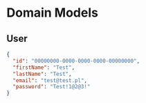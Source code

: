 # Domain Models

## User

```json
{
  "id": "00000000-0000-0000-0000-00000000",
  "firstName": "Test",
  "lastName": "Test",
  "email": "test@test.pl",
  "password": "Test!1@2@3!"
}
```
